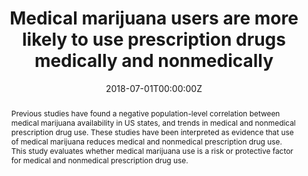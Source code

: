 ---
title: "Medical marijuana users are more likely to use prescription drugs medically and nonmedically"
authors:
- admin
date: "2018-07-01T00:00:00Z"

doi: "10.1016/j.drugpo.2016.06.005"
altemetric_id: 10128625
venue: "Journal of Addiction Medicine"

# Schedule page publish date (NOT publication's date). 
publishDate: "2017-01-01T00:00:00Z"

# Publication type.
# Legend: 0 = Uncategorized; 1 = Conference paper; 2 = Journal article;
# 3 = Preprint / Working Paper; 4 = Report; 5 = Book; 6 = Book section;
# 7 = Thesis; 8 = Patent 
publication_types: ["2"]

# Publication name and optional abbreviated publication name. 
#publication: In *Source Themes Conference*
#publication_short: In *STC*

abstract: "Previous studies have found a negative population-level correlation between medical marijuana availability in US states, and trends in medical and nonmedical prescription drug use. These studies have been interpreted as evidence that use of medical
marijuana reduces medical and nonmedical prescription drug use. This study evaluates whether medical marijuana use is a risk or protective factor for medical and nonmedical prescription drug use."

# Summary. An optional shortened abstract.
summary: "Caputi TL, Humphreys K. Medical marijuana users are more likely to use prescription drugs medically and nonmedically. Journal of Addiction Medicine. July/August 2018;12(4):295-299"

tags:
# - Source Themes
featured: false

links:
- name: Paper Link
  url: 'https://europepmc.org/abstract/med/29664895'
url_pdf: /files/JAM-2018.pdf
#url_code: '#'
#url_dataset: '#'
#url_poster: '#'
#url_project: ''
#url_slides: ''
#url_source: '#'
#url_video: '#'

# Featured image
# To use, add an image named `featured.jpg/png` to your page's folder. 
image:
  #caption: 'Image credit: [**Unsplash**](https://unsplash.com/photos/pLCdAaMFLTE)'
  focal_point: ""
  preview_only: false
 
# Associated Projects (optional).
#   Associate this publication with one or more of your projects.
#   Simply enter your project's folder or file name without extension.
#   E.g. `internal-project` references `content/project/internal-project/index.md`.
#   Otherwise, set `projects: []`.
#projects:
# internal-project

# Slides (optional).
#   Associate this publication with Markdown slides.
#   Simply enter your slide deck's filename without extension.
#   E.g. `slides: "example"` references `content/slides/example/index.md`.
#   Otherwise, set `slides: ""`.
#slides: example
---